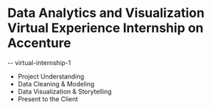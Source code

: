 # Data Analytics and Visualization Virtual Experience Internship on Accenture
-- virtual-internship-1

* Project Understanding
* Data Cleaning & Modeling
* Data Visualization & Storytelling
* Present to the Client
